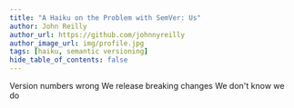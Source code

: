 ```yaml
---
title: "A Haiku on the Problem with SemVer: Us"
author: John Reilly
author_url: https://github.com/johnnyreilly
author_image_url: img/profile.jpg
tags: [haiku, semantic versioning]
hide_table_of_contents: false
---
```

Version numbers wrong We release breaking changes We don't know we do


